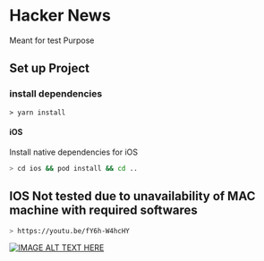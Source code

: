 # Hacker News

Meant for test Purpose

## Set up Project

### install dependencies

```shell
> yarn install
```

#### iOS

Install native dependencies for iOS

```bash
> cd ios && pod install && cd ..
```

## IOS Not tested due to unavailability of MAC machine with required softwares

```bash
> https://youtu.be/fY6h-W4hcHY
```

[![IMAGE ALT TEXT HERE](https://img.youtube.com/vi/YOUTUBE_VIDEO_ID_HERE/0.jpg)](https://www.youtube.com/watch?v=https://youtu.be/fY6h-W4hcHY)
